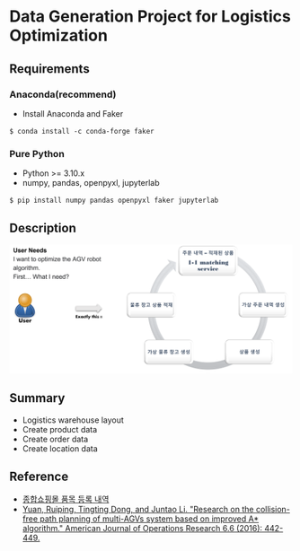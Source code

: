 # Data Generation Project for Logistics Optimization

## Requirements

### Anaconda(recommend)

* Install Anaconda and Faker

```shell
$ conda install -c conda-forge faker
```

### Pure Python

* Python >= 3.10.x
* numpy, pandas, openpyxl, jupyterlab

```shell
$ pip install numpy pandas openpyxl faker jupyterlab 
```

## Description

![System Diagram](https://github.com/sigmadream/ffm-logistics-planning/raw/main/images/system.png)

## Summary

- Logistics warehouse layout
- Create product data
- Create order data
- Create location data

## Reference

- [종합쇼핑몰 품목 등록 내역](https://data.g2b.go.kr:1443/pt/pubdata/moveGnrlzSopmalPrdlstRegistPop.do)
- [Yuan, Ruiping, Tingting Dong, and Juntao Li. "Research on the collision-free path planning of multi-AGVs system based on improved A* algorithm." American Journal of Operations Research 6.6 (2016): 442-449.](https://www.scirp.org/journal/paperinformation.aspx?paperid=72034)

